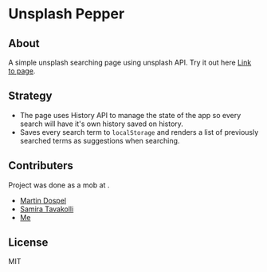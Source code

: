 # Unsplash Pepper

## About
A simple unsplash searching page using unsplash API.
Try it out here [Link to page](http://unsplash-pepperjs.s3-website.eu-north-1.amazonaws.com/).

## Strategy
* The page uses History API to manage the state of the app so 
every search will have it's own history saved on history.
* Saves every search term to `localStorage` and renders a list of 
previously searched terms as suggestions when searching.

## Contributers
Project was done as a mob at __</salt>__.
* [Martin Dospel](https://github.com/martindospel)
* [Samira Tavakolli](https://github.com/samira020522)
* [Me](https://github.com/sayedmurtaza24)

## License
MIT
